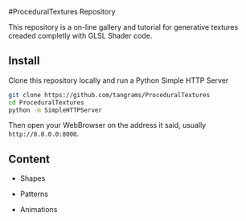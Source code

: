 #ProceduralTextures Repository

This repository is a on-line gallery and tutorial for generative textures creaded completly with GLSL Shader code.

## Install

Clone this repository locally and run a Python Simple HTTP Server


```bash
git clone https://github.com/tangrams/ProceduralTextures
cd ProceduralTextures
python -m SimpleHTTPServer
``` 


Then open your WebBrowser on the address it said, usually ```http://0.0.0.0:8000```. 

## Content

* Shapes

<a href="code.html#shapes/box.frag" target="_blank">
    <canvas src="shapes/box.frag" width="200" height="200"></canvas>
</a>
<a href="code.html#shapes/circle.frag" target="_blank">
    <canvas src="shapes/circle.frag" width="200" height="200"></canvas>
</a>

* Patterns

<a href="code.html#patterns/00.frag" target="_blank">
    <canvas src="patterns/00.frag" width="200" height="200"></canvas>
</a>
<a href="code.html#patterns/01.frag" target="_blank">
    <canvas src="patterns/01.frag" width="200" height="200"></canvas>
</a>
<a href="code.html#patterns/02.frag" target="_blank">
    <canvas src="patterns/02.frag" width="200" height="200"></canvas>
</a>
<a href="code.html#patterns/03.frag" target="_blank">
    <canvas src="patterns/03.frag" width="200" height="200"></canvas>
</a>
<a href="code.html#patterns/04.frag" target="_blank">
    <canvas src="patterns/04.frag" width="200" height="200"></canvas>
</a>

* Animations

<a href="code.html#animations/00.frag" target="_blank">
    <canvas src="animations/00.frag" width="200" height="200"></canvas>
</a>
<a href="code.html#animations/01.frag" target="_blank">
    <canvas src="animations/01.frag" width="200" height="200"></canvas>
</a>
<a href="code.html#animations/02.frag" target="_blank">
    <canvas src="animations/02.frag" width="200" height="200"></canvas>
</a>
<a href="code.html#animations/03.frag" target="_blank">
    <canvas src="animations/03.frag" width="200" height="200"></canvas>
</a>
<a href="code.html#animations/04.frag" target="_blank">
    <canvas src="animations/04.frag" width="200" height="200"></canvas>
</a>



